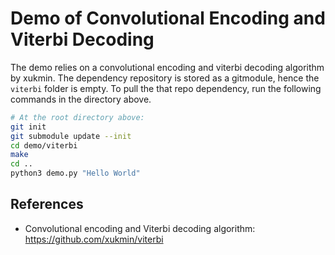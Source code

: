 # Demo of Convolutional Encoding and Viterbi Decoding

The demo relies on a convolutional encoding and viterbi decoding algorithm by xukmin. The dependency repository is stored as a gitmodule, hence the `viterbi` folder is empty. To pull the that repo dependency, run the following commands in the directory above.

```sh
# At the root directory above:
git init
git submodule update --init
cd demo/viterbi
make
cd ..
python3 demo.py "Hello World"
```

## References

* Convolutional encoding and Viterbi decoding algorithm: https://github.com/xukmin/viterbi
